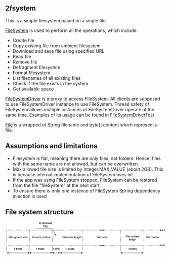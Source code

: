 2fsystem
----------------------------------------

This is a simple filesystem based on a single file.

[FileSystem](https://github.com/kynyan/2fsystem/blob/master/src/main/java/home/work/system/FileSystem.java) is used to perform all the operations, which include:
* Create file
* Copy existing file from ambient filesystem
* Download and save file using specified URL
* Read file
* Remove file
* Defragment filesystem
* Format filesystem
* List filenames of all existing files
* Check if the file exists in the system
* Get available space

[FileSystemDriver](https://github.com/kynyan/2fsystem/blob/master/src/main/java/home/work/system/FileSystemDriver.java) is a proxy to access FileSystem. 
All clients are supposed to use FileSystemDriver instance to use FileSystem.
Thread safety of FileSystem allows multiple instances of FileSystemDriver operate 
at the same time. Examples of its usage can be found in [FileSystemDriverTest](https://github.com/kynyan/2fsystem/blob/master/src/test/java/home/work/FileSystemDriverTest.java)

[File](https://github.com/kynyan/2fsystem/blob/master/src/main/java/home/work/system/File.java) is a wrapped of String filename and byte[] content which represent a file. 

## Assumptions and limitations

* Filesystem is flat, meaning there are only files, not folders. 
Hence, files with the same name are not allowed, but can be overwritten.
* Max allowed file size is limited by Integer.MAX_VALUE (about 2GB). 
This is because internal implementation of FileSystem uses int.
* If the app was using FileSystem stopped, FileSystem can be restored 
from the file "fileSystem" at the next start.
* To ensure there is only one instance of FileSystem Spring dependency injection is used

## File system structure

 ![alt text](https://github.com/kynyan/2fsystem/blob/master/src/main/resources/file_structure.jpg "File structure")